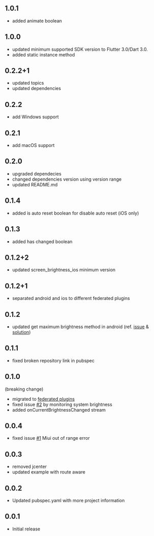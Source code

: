 ## 1.0.1

* added animate boolean

## 1.0.0

* updated minimum supported SDK version to Flutter 3.0/Dart 3.0.
* added static instance method

## 0.2.2+1

* updated topics
* updated dependencies

## 0.2.2

* add Windows support

## 0.2.1

* add macOS support

## 0.2.0

* upgraded dependecies
* changed dependencies version using version range
* updated README.md

## 0.1.4

* added is auto reset boolean for disable auto reset (iOS only)

## 0.1.3

* added has changed boolean

## 0.1.2+2

* updated screen_brightness_ios minimum version

## 0.1.2+1

* separated android and ios to different federated plugins

## 0.1.2

* updated get maximum brightness method in android (ref. [issue](https://github.com/aaassseee/screen_brightness/issues/1) & [solution](https://stackoverflow.com/questions/56203720/how-do-i-detect-the-screen-brightness-range-on-android))

## 0.1.1

* fixed broken repository link in pubspec

## 0.1.0 

(breaking change)
* migrated to [federated plugins](https://docs.google.com/document/d/1LD7QjmzJZLCopUrFAAE98wOUQpjmguyGTN2wd_89Srs)
* fixed issue [#2](https://github.com/aaassseee/screen_brightness/issues/2) by monitoring system brightness
* added onCurrentBrightnessChanged stream

## 0.0.4

* fixed issue [#1](https://github.com/aaassseee/screen_brightness/issues/1) Miui out of range error

## 0.0.3

* removed jcenter
* updated example with route aware

## 0.0.2

* Updated pubspec.yaml with more project information

## 0.0.1

* Initial release
